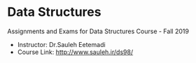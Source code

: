 # Data Structures
Assignments and Exams for Data Structures Course - Fall 2019
- Instructor: Dr.Sauleh Eetemadi
- Course Link: http://www.sauleh.ir/ds98/
